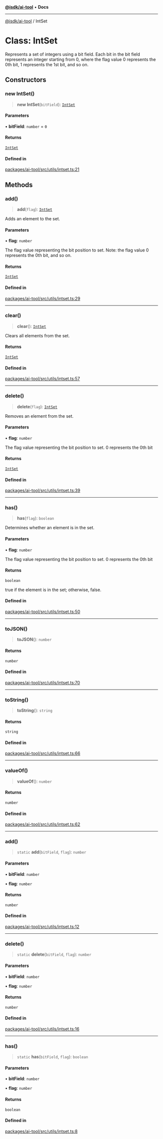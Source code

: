 [**@isdk/ai-tool**](../README.md) • **Docs**

***

[@isdk/ai-tool](../globals.md) / IntSet

# Class: IntSet

Represents a set of integers using a bit field.
Each bit in the bit field represents an integer starting from 0,
where the flag value 0 represents the 0th bit, 1 represents the 1st bit, and so on.

## Constructors

### new IntSet()

> **new IntSet**(`bitField`): [`IntSet`](IntSet.md)

#### Parameters

• **bitField**: `number` = `0`

#### Returns

[`IntSet`](IntSet.md)

#### Defined in

[packages/ai-tool/src/utils/intset.ts:21](https://github.com/isdk/ai-tool.js/blob/b0813174e9b350ae47231f8e5f885150313123b0/src/utils/intset.ts#L21)

## Methods

### add()

> **add**(`flag`): [`IntSet`](IntSet.md)

Adds an element to the set.

#### Parameters

• **flag**: `number`

The flag value representing the bit position to set.
             Note: the flag value 0 represents the 0th bit, and so on.

#### Returns

[`IntSet`](IntSet.md)

#### Defined in

[packages/ai-tool/src/utils/intset.ts:29](https://github.com/isdk/ai-tool.js/blob/b0813174e9b350ae47231f8e5f885150313123b0/src/utils/intset.ts#L29)

***

### clear()

> **clear**(): [`IntSet`](IntSet.md)

Clears all elements from the set.

#### Returns

[`IntSet`](IntSet.md)

#### Defined in

[packages/ai-tool/src/utils/intset.ts:57](https://github.com/isdk/ai-tool.js/blob/b0813174e9b350ae47231f8e5f885150313123b0/src/utils/intset.ts#L57)

***

### delete()

> **delete**(`flag`): [`IntSet`](IntSet.md)

Removes an element from the set.

#### Parameters

• **flag**: `number`

The flag value representing the bit position to set. 0 represents the 0th bit

#### Returns

[`IntSet`](IntSet.md)

#### Defined in

[packages/ai-tool/src/utils/intset.ts:39](https://github.com/isdk/ai-tool.js/blob/b0813174e9b350ae47231f8e5f885150313123b0/src/utils/intset.ts#L39)

***

### has()

> **has**(`flag`): `boolean`

Determines whether an element is in the set.

#### Parameters

• **flag**: `number`

The flag value representing the bit position to set. 0 represents the 0th bit

#### Returns

`boolean`

true if the element is in the set; otherwise, false.

#### Defined in

[packages/ai-tool/src/utils/intset.ts:50](https://github.com/isdk/ai-tool.js/blob/b0813174e9b350ae47231f8e5f885150313123b0/src/utils/intset.ts#L50)

***

### toJSON()

> **toJSON**(): `number`

#### Returns

`number`

#### Defined in

[packages/ai-tool/src/utils/intset.ts:70](https://github.com/isdk/ai-tool.js/blob/b0813174e9b350ae47231f8e5f885150313123b0/src/utils/intset.ts#L70)

***

### toString()

> **toString**(): `string`

#### Returns

`string`

#### Defined in

[packages/ai-tool/src/utils/intset.ts:66](https://github.com/isdk/ai-tool.js/blob/b0813174e9b350ae47231f8e5f885150313123b0/src/utils/intset.ts#L66)

***

### valueOf()

> **valueOf**(): `number`

#### Returns

`number`

#### Defined in

[packages/ai-tool/src/utils/intset.ts:62](https://github.com/isdk/ai-tool.js/blob/b0813174e9b350ae47231f8e5f885150313123b0/src/utils/intset.ts#L62)

***

### add()

> `static` **add**(`bitField`, `flag`): `number`

#### Parameters

• **bitField**: `number`

• **flag**: `number`

#### Returns

`number`

#### Defined in

[packages/ai-tool/src/utils/intset.ts:12](https://github.com/isdk/ai-tool.js/blob/b0813174e9b350ae47231f8e5f885150313123b0/src/utils/intset.ts#L12)

***

### delete()

> `static` **delete**(`bitField`, `flag`): `number`

#### Parameters

• **bitField**: `number`

• **flag**: `number`

#### Returns

`number`

#### Defined in

[packages/ai-tool/src/utils/intset.ts:16](https://github.com/isdk/ai-tool.js/blob/b0813174e9b350ae47231f8e5f885150313123b0/src/utils/intset.ts#L16)

***

### has()

> `static` **has**(`bitField`, `flag`): `boolean`

#### Parameters

• **bitField**: `number`

• **flag**: `number`

#### Returns

`boolean`

#### Defined in

[packages/ai-tool/src/utils/intset.ts:8](https://github.com/isdk/ai-tool.js/blob/b0813174e9b350ae47231f8e5f885150313123b0/src/utils/intset.ts#L8)
